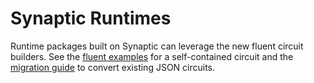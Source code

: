 # Synaptic Runtimes

Runtime packages built on Synaptic can leverage the new fluent circuit builders.
See the [fluent examples](../examples/fluent/basic-chat.ts) for a
self-contained circuit and the [migration guide](../docs/fluent/migration-guide.mdx)
to convert existing JSON circuits.
